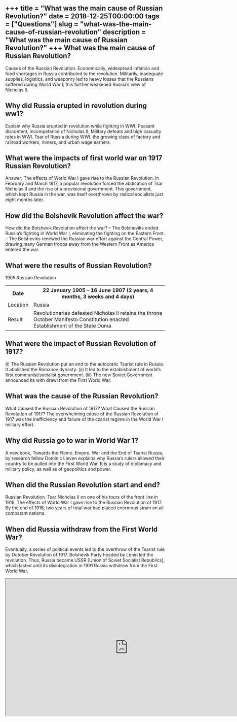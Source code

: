 +++
title = "What was the main cause of Russian Revolution?"
date = 2018-12-25T00:00:00
tags = ["Questions"]
slug = "what-was-the-main-cause-of-russian-revolution"
description = "What was the main cause of Russian Revolution?"
+++
What was the main cause of Russian Revolution?
----------------------------------------------

Causes of the Russian Revolution. Economically, widespread inflation and food shortages in Russia contributed to the revolution. Militarily, inadequate supplies, logistics, and weaponry led to heavy losses that the Russians suffered during World War I; this further weakened Russia’s view of Nicholas II.

Why did Russia erupted in revolution during ww1?
------------------------------------------------

Explain why Russia erupted in revolution while fighting in WWI. Peasant discontent, incompetence of Nicholas II, Military defeats and high casualty rates in WWI. Tsar of Russia during WWI. the growing class of factory and railroad workers, miners, and urban wage earners.

What were the impacts of first world war on 1917 Russian Revolution?
--------------------------------------------------------------------

Answer: The effects of World War I gave rise to the Russian Revolution. In February and March 1917, a popular revolution forced the abdication of Tsar Nicholas II and the rise of a provisional government. This government, which kept Russia in the war, was itself overthrown by radical socialists just eight months later.

How did the Bolshevik Revolution affect the war?
------------------------------------------------

How did the Bolshevik Revolution affect the war? – The Bolsheviks ended Russia’s fighting in World War I, eliminating the fighting on the Eastern Front. – The Bolsheviks renewed the Russian war effort against the Central Power, drawing many German troops away from the Western Front as America entered the war.

What were the results of Russian Revolution?
--------------------------------------------

1905 Russian Revolution

<table><tr><th>Date</th><th>22 January 1905 – 16 June 1907 (2 years, 4 months, 3 weeks and 4 days)</th></tr><tr><td>Location</td><td>Russia</td></tr><tr><td>Result</td><td>Revolutionaries defeated Nicholas II retains the throne October Manifesto Constitution enacted Establishment of the State Duma</td></tr></table>

What were the impact of Russian Revolution of 1917?
---------------------------------------------------

(i) The Russian Revolution put an end to the autocratic Tsarist rule in Russia. It abolished the Romanov dynasty. (ii) It led to the establishment of world’s first communist/socialist government. (iii) The new Soviet Government announced its with drawl from the First World War.

What was the cause of the Russian Revolution?
---------------------------------------------

What Caused the Russian Revolution of 1917? What Caused the Russian Revolution of 1917? The overwhelming cause of the Russian Revolution of 1917 was the inefficiency and failure of the czarist regime in the World War I military effort.

Why did Russia go to war in World War 1?
----------------------------------------

A new book, Towards the Flame. Empire, War and the End of Tsarist Russia, by research fellow Dominic Lieven explains why Russia’s rulers allowed their country to be pulled into the First World War. It is a study of diplomacy and military policy, as well as of geopolitics and power.

When did the Russian Revolution start and end?
----------------------------------------------

Russian Revolution. Tsar Nicholas II on one of his tours of the front line in 1916. The effects of World War I gave rise to the Russian Revolution of 1917. By the end of 1916, two years of total war had placed enormous strain on all combatant nations.

When did Russia withdraw from the First World War?
--------------------------------------------------

Eventually, a series of political events led to the overthrow of the Tsarist rule by October Revolution of 1917. Bolshevik Party headed by Lenin led the revolution. Thus, Russia became USSR \[Union of Soviet Socialist Republics\], which lasted until its disintegration in 1991 Russia withdrew from the First World War.

<iframe allow="accelerometer; autoplay; clipboard-write; encrypted-media; gyroscope; picture-in-picture" allowfullscreen="" class="__youtube_prefs__  epyt-is-override  no-lazyload" data-no-lazy="1" data-origheight="433" data-origwidth="770" data-skipgform_ajax_framebjll="" height="433" id="_ytid_29768" loading="lazy" src="https://www.youtube.com/embed/Cqbleas1mmo?enablejsapi=1&autoplay=0&cc_load_policy=0&cc_lang_pref=&iv_load_policy=1&loop=0&modestbranding=0&rel=1&fs=1&playsinline=0&autohide=2&theme=dark&color=red&controls=1&" title="YouTube player" width="770"></iframe>